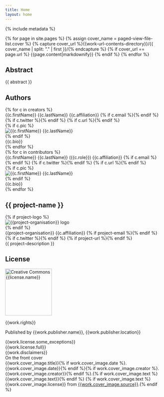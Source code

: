 ```yaml
---
title: Home
layout: home
---
```

{% include metadata %}

<section class="home-cover">
{% for page in site.pages %}
  {% assign cover_name = paged-view-file-list.cover %}
  {% capture cover_url %}{{work-url-contents-directory}}/{{ cover_name | split: "." | first }}/{% endcapture %}
  {% if cover_url == page.url %}
{{page.content|markdownify}}
  {% endif %}
{% endfor %}
</section>

## Abstract
{{ abstract }}

## Authors
<div class="home-creators">
{% for c in creators %}
<div class="home-creator">
  <div class="home-creator-name">{{c.firstName}} {{c.lastName}} <span class="home-creator-links">{{c.affiliation}} {% if c.email %}<a href="mailto:{{c.email}}"><i class="fas fa-at"></i></a>{% endif %} {% if c.twitter %}<a href="https://twitter.com/{{c.twitter| split: '@' | last}}"><i class="fab fa-twitter"></i></a>{% endif %} {% if c.url %}<a href="{{c.url}}"><i class="fas fa-home"></i></a>{% endif %}</span></div>
  <div class="home-creator-card">
    {% if c.pic %}<div class="home-creator-pic"><img src="{{site.baseurl}}/images/{{c.pic}}" alt="{{c.firstName}} {{c.lastName}}"></div>{% endif %}
    <div class="home-creator-bio">{{c.bio}}</div>
  </div>
</div>
{% endfor %}
</div>

<!--Contributors-->
<div class="home-creators">
{% for c in contributors %}
<div class="home-creator">
  <div class="home-creator-name">{{c.firstName}} {{c.lastName}} ({{c.role}}) <span class="home-creator-links">{{c.affiliation}} {% if c.email %}<a href="mailto:{{c.email}}"><i class="fas fa-at"></i></a>{% endif %} {% if c.twitter %}<a href="https://twitter.com/{{c.twitter| split: '@' | last}}"><i class="fab fa-twitter"></i></a>{% endif %} {% if c.url %}<a href="{{c.url}}"><i class="fas fa-home"></i></a>{% endif %}</span></div>
  <div class="home-creator-card">
    {% if c.pic %}<div class="home-creator-pic"><img src="{{site.baseurl}}/images/{{c.pic}}" alt="{{c.firstName}} {{c.lastName}}"></div>{% endif %}
    <div class="home-creator-bio">{{c.bio}}</div>
  </div>
</div>
{% endfor %}
</div>

## {{ project-name }}

<div class="home-creators">
<div class="home-creator">
  <div class="home-creator-card">
    {% if project-logo %}<div class="home-creator-pic"><img src="{{site.baseurl}}/images/{{project-logo}}" alt="{{project-organisation}} logo"></div>{% endif %}
    <div class="home-creator-bio"><div class="home-creator-name">{{project-organisation}} <span class="home-creator-links">{{c.affiliation}} {% if project-email %}<a href="mailto:{{project-email}}"><i class="fas fa-at"></i></a>{% endif %} {% if c.twitter %}<a href="https://twitter.com/{{c.twitter| split: '@' | last}}"><i class="fab fa-twitter"></i></a>{% endif %} {% if project-url %}<a href="{{project-url}}"><i class="fas fa-home"></i></a>{% endif %}</span></div>{{ project-description }}</div>
  </div>
</div>
</div>

## License

<a href="{{license.url}}"><img src="{{site.baseurl}}/images/{{license.abbreviation|downcase}}.svg" alt="Creative Commons {{license.name}}" style="width:150px;height:auto;"></a>

{{work.rights}}

Published by {{work.publisher.name}}, {{work.publisher.location}}

<div class="colophon-licenses">

<div class="colophon-license-exceptions">{{work.license.some_exceptions}}</div>
<div class="colophon-license">{{work.license.full}}</div>
<div class="colophon-disclaimers">{{work.disclaimers}}</div>
</div>

<div class="colophon-cover">
<div class="colophon-cover-heading">On the front cover</div>
<div class="colophon-cover-item">{{work.cover_image.title}}{% if work.cover_image.date %}. {{work.cover_image.date}}{% endif %}{% if work.cover_image.creator %}. {{work.cover_image.creator}}{% endif %}.{% if work.cover_image.text %} <span class="colophon-cover-text">{{work.cover_image.text}}</span>{% endif %} {% if work.cover_image.text %} <span class="colophon-cover-source">{{work.cover_image.license}} from <a href="{{work.cover_image.source_url}}">{{work.cover_image.source}}</a></span>.{% endif %}</div>
</div>
